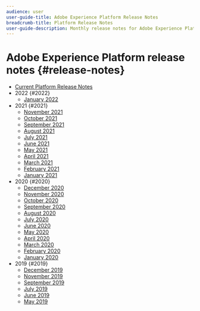 ```yaml
---
audience: user
user-guide-title: Adobe Experience Platform Release Notes
breadcrumb-title: Platform Release Notes
user-guide-description: Monthly release notes for Adobe Experience Platform.
---
```


# Adobe Experience Platform release notes {#release-notes}

* [Current Platform Release Notes](latest/latest.md)
* 2022 {#2022}
  * [January 2022](2022/january-2022.md)
* 2021 {#2021}
  * [November 2021](2021/november-2021.md)
  * [October 2021](2021/october-2021.md)
  * [September 2021](2021/september-2021.md)
  * [August 2021](2021/august-2021.md)
  * [July 2021](2021/july-2021.md)
  * [June 2021](2021/june-2021.md)
  * [May 2021](2021/may-2021.md)
  * [April 2021](2021/april-2021.md)
  * [March 2021](2021/march-2021.md)
  * [February 2021](2021/february-2021.md)
  * [January 2021](2021/january-2021.md)
* 2020 {#2020}
  * [December 2020](2020/december-2020.md)
  * [November 2020](2020/november-2020.md)
  * [October 2020](2020/october-2020.md)
  * [September 2020](2020/september-2020.md)
  * [August 2020](2020/august-2020.md)
  * [July 2020](2020/july-2020.md)
  * [June 2020](2020/june-2020.md)
  * [May 2020](2020/may-2020.md)
  * [April 2020](2020/april-2020.md)
  * [March 2020](2020/march-2020.md)
  * [February 2020](2020/february-2020.md)
  * [January 2020](2020/january-2020.md)
* 2019 {#2019}
  * [December 2019](2019/december-2019.md)
  * [November 2019](2019/november-2019.md)
  * [September 2019](2019/september-2019.md)
  * [July 2019](2019/july-2019.md)
  * [June 2019](2019/june-2019.md)
  * [May 2019](2019/may-2019.md)
